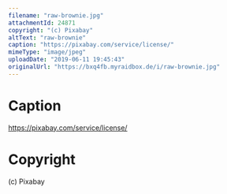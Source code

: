 ```yaml
---
filename: "raw-brownie.jpg"
attachmentId: 24871
copyright: "(c) Pixabay"
altText: "raw-brownie"
caption: "https://pixabay.com/service/license/"
mimeType: "image/jpeg"
uploadDate: "2019-06-11 19:45:43"
originalUrl: "https://bxq4fb.myraidbox.de/i/raw-brownie.jpg"
---
```


# Caption

https://pixabay.com/service/license/

# Copyright

(c) Pixabay
